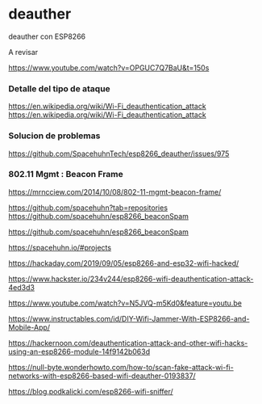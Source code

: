 # deauther
deauther con ESP8266


A revisar

https://www.youtube.com/watch?v=OPGUC7Q7BaU&t=150s


### Detalle del tipo de ataque

https://en.wikipedia.org/wiki/Wi-Fi_deauthentication_attack
https://en.wikipedia.org/wiki/Wi-Fi_deauthentication_attack



### Solucion de problemas

https://github.com/SpacehuhnTech/esp8266_deauther/issues/975

### 802.11 Mgmt : Beacon Frame

https://mrncciew.com/2014/10/08/802-11-mgmt-beacon-frame/

https://github.com/spacehuhn?tab=repositories
https://github.com/spacehuhn/esp8266_beaconSpam

https://github.com/spacehuhn/esp8266_beaconSpam

https://spacehuhn.io/#projects

https://hackaday.com/2019/09/05/esp8266-and-esp32-wifi-hacked/

https://www.hackster.io/234v244/esp8266-wifi-deauthentication-attack-4ed3d3

https://www.youtube.com/watch?v=N5JVQ-m5Kd0&feature=youtu.be

https://www.instructables.com/id/DIY-Wifi-Jammer-With-ESP8266-and-Mobile-App/

https://hackernoon.com/deauthentication-attack-and-other-wifi-hacks-using-an-esp8266-module-14f9142b063d

https://null-byte.wonderhowto.com/how-to/scan-fake-attack-wi-fi-networks-with-esp8266-based-wifi-deauther-0193837/

https://blog.podkalicki.com/esp8266-wifi-sniffer/


